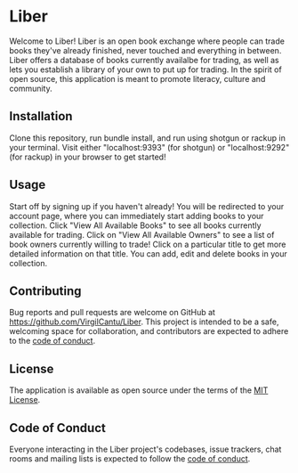 # Liber

Welcome to Liber! Liber is an open book exchange where people can trade books they've already finished, never touched and everything in between. Liber offers a database of books currently availalbe for trading, as well as lets you establish a library of your own to put up for trading. In the spirit of open source, this application is meant to promote literacy, culture and community.

## Installation

Clone this repository, run bundle install, and run using shotgun or rackup in your terminal. Visit either "localhost:9393" (for shotgun) or "localhost:9292" (for rackup)  in your browser to get started!

## Usage

Start off by signing up if you haven't already! You will be redirected to your account page, where you can immediately start adding books to your collection. Click "View All Available Books" to see all books currently available for trading. Click on "View All Available Owners" to see a list of book owners currently willing to trade! Click on a particular title to get more detailed information on that title. You can add, edit and delete books in your collection. 

## Contributing

Bug reports and pull requests are welcome on GitHub at https://github.com/VirgilCantu/Liber. This project is intended to be a safe, welcoming space for collaboration, and contributors are expected to adhere to the [code of conduct](https://github.com/VirgilCantu/Liber/CODE_OF_CONDUCT.md).

## License

The application is available as open source under the terms of the [MIT License](https://opensource.org/licenses/MIT).

## Code of Conduct

Everyone interacting in the Liber project's codebases, issue trackers, chat rooms and mailing lists is expected to follow the [code of conduct](https://github.com/VirgilCantu/Liber/CODE_OF_CONDUCT.md).
